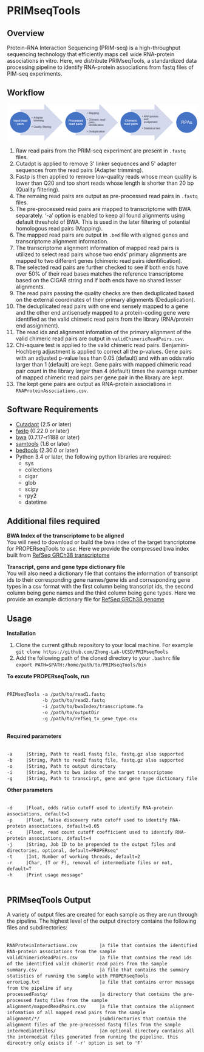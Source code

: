 # PRIMseqTools

## Overview
Protein-RNA Interaction Sequencing (PRIM-seq) is a high-throughput sequencing technology that efficiently maps cell wide RNA-protein associations in vitro. Here, we distribute PRIMseqTools, a standardized data processing pipeline to identify RNA-protein associations from fastq files of PIM-seq experiments.<br />

## Workflow
![alt text](https://github.com/Zhong-Lab-UCSD/PRIMseqTools/blob/main/workflow.png)
1. Raw read pairs from the PRIM-seq experiment are present in `.fastq` files.
2. Cutadpt is applied to remove 3' linker sequences and 5' adapter sequences from the read pairs (Adapter trimming). 
3. Fastp is then applied to remove low-quality reads whose mean quality is lower than Q20 and too short reads whose length is shorter than 20 bp (Quality filtering).
3. The remaing read pairs are output as pre-processed read pairs in `.fastq` files.
4. The pre-processed read pairs are mapped to transcriptome with BWA separately. ‘-a’ option is enabled to keep all found alignments using default threshold of BWA. This is used in the later filtering of potential homologous read pairs (Mapping). 
5. The mapped read pairs are output in `.bed` file with aligned genes and transcriptome alignment information.
6. The transcriptome alignment information of mapped read pairs is utilized to select read pairs whose two ends’ primary alignments are mapped to two different genes (chimeric read pairs identification).
7. The selected read pairs are further checked to see if both ends have over 50% of their read bases matches the reference transcriptome based on the CIGAR string and if both ends have no shared lesser alignments.
8. The read pairs passing the quality checks are then deduplicated based on the external coordinates of their primary alignments (Deduplication).
9. The deduplicated read pairs with one end sensely mapped to a gene and the other end antisensely mapped to a protein-coding gene  were identified as the valid chimeric read pairs from the library (RNA/protein end assignment).
10. The read ids and alignment infomation of the primary alignment of the valid chimeric read pairs are output in `validChimericReadPairs.csv`. 
11. Chi-square test is applied to the valid chimeric read pairs. Benjamini-Hochberg adjustment is applied to correct all the p-values. Gene pairs with an adjusted p-value less than 0.05 (default) and with an odds ratio larger than 1 (default) are kept. Gene pairs with mapped chimeric read pair count in the library larger than 4 (default) times the average number of mapped chimeric read pairs per gene pair in the library are kept. 
12. The kept gene pairs are output as RNA-protein associations in `RNAProteinAssociations.csv`.


## Software Requirements
- [Cutadapt](https://cutadapt.readthedocs.io/en/stable/) (2.5 or later)
- [fastp](https://github.com/OpenGene/fastp) (0.22.0 or later)
- [bwa](https://github.com/lh3/bwa) (0.7.17-r1188 or later)
- [samtools](http://www.htslib.org/) (1.6 or later)
- [bedtools](https://bedtools.readthedocs.io/en/latest/) (2.30.0 or later)
- Python 3.4 or later, the following python libraries are required:<br />
    - sys
    - collections
    - cigar
    - glob
    - scipy
    - rpy2
    - datetime
## Additional files required
**BWA Index of the transcriptome to be aligned**<br />
You will need to download or build the bwa index of the target trancriptome for PROPERseqTools to use. Here we provide the compressed bwa index built from [RefSeq GRCh38 transcriptome](https://drive.google.com/file/d/1lAV-dVVwVaPi-qVLXibaAvgjtd1e-QMT/view?usp=sharing)

**Transcript, gene and gene type dictionary file**<br />
You will also need a dictionary file that contains the information of transcript ids to their corresponding gene names/gene ids and corresponding gene types in a csv format with the first column being transcript ids, the second column being gene names and the third column being gene types. Here we provide an example dictionary file for [RefSeq GRCh38 genome](https://github.com/Zhong-Lab-UCSD/PRIMseqTools/blob/main/refSeq_tx_gene_type.csv)



## Usage
**Installation**
1. Clone the current github repository to your local machine. For example<br />
`git clone https://github.com/Zhong-Lab-UCSD/PRIMseqTools`
2. Add the following path of the cloned directory to your `.bashrc` file<br />
`export PATH=$PATH:/home/path/to/PRIMseqTools/bin`

**To excute PROPERseqTools, run**
<pre><code>
PRIMseqTools -a /path/to/read1.fastq
             -b /path/to/read2.fastq
             -i /path/to/bwaIndex/transcriptome.fa
             -o /path/to/outputDir
             -g /path/to/refSeq_tx_gene_type.csv
           
</code></pre>



**Required parameters**
<pre><code>
-a     |String, Path to read1 fastq file, fastq.gz also supported
-b     |String, Path to read2 fastq file, fastq.gz also supported
-o     |String, Path to output directory
-i     |String, Path to bwa index of the target transcriptome
-g     |String, Path to transcirpt, gene and gene type dictionary file
</code></pre>
**Other parameters**
<pre><code>
-d     |Float, odds ratio cutoff used to identify RNA-protein associations, default=1
-p     |Float, false discovery rate cutoff used to identify RNA-protein associations, default=0.05
-c     |Float, read count cutoff coefficient used to identify RNA-protein associations, default=4
-j     |String, Job ID to be prepended to the output files and directories, optional, default=PROPERseq"
-t     |Int, Number of working threads, default=2
-r     |Char, (T or F), removal of intermediate files or not, default=T
-h     |Print usage message" 
           
</code></pre>

## PRIMseqTools Output
A variety of output files are created for each sample as they are run through the pipeline. The highest level of the output directory contains the following files and subdirectories:
<pre><code>
RNAProteinInteractions.csv        |a file that contains the identified RNA-protein associations from the sample
validChimericReadPairs.csv        |a file that contains the read ids of the identified valid chimeric read pairs from the sample
summary.csv                       |a file that contains the summary statistics of running the sample with PROPERseqTools
errorLog.txt                      |a file that contains error message from the pipeline if any
processedFastq/                   |a directory that contains the pre-processed fastq files from the sample
alignment/mappedReadPairs.csv     |a file that contains the alignment infomation of all mapped read pairs from the sample
alignment/*/                      |subdirectories that contain the alignment files of the pre-processed fastq files from the sample
intermediateFiles/                |an optional directory contains all the intermediat files generated from running the pipeline, this direcotry only exists if '-r' option is set to 'F' 
           
</code></pre>
